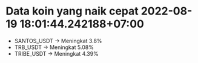 # Data koin yang naik cepat 2022-08-19 18:01:44.242188+07:00

* SANTOS_USDT -> Meningkat 3.8%
* TRB_USDT -> Meningkat 5.08%
* TRIBE_USDT -> Meningkat 4.39%
